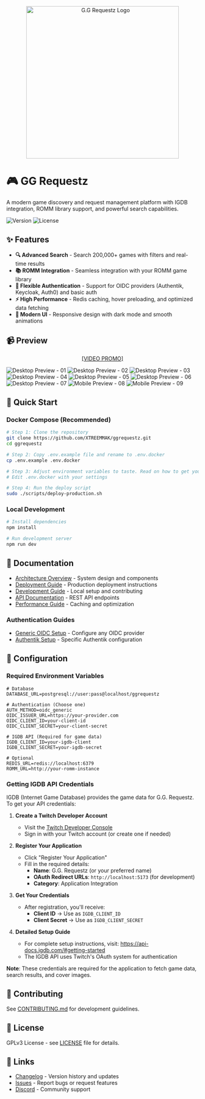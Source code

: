 <p align="center">
  <img src="static/GGR_Logo.webp" alt="G.G Requestz Logo" width="400">
</p>

# 🎮 GG Requestz

A modern game discovery and request management platform with IGDB integration, ROMM library support, and powerful search capabilities.

![Version](https://img.shields.io/badge/version-1.0.1-blue.svg)
![License](https://img.shields.io/badge/license-%20%20GNU%20GPLv3%20-green?style=plastic)

## ✨ Features

- **🔍 Advanced Search** - Search 200,000+ games with filters and real-time results
- **📚 ROMM Integration** - Seamless integration with your ROMM game library
- **🔐 Flexible Authentication** - Support for OIDC providers (Authentik, Keycloak, Auth0) and basic auth
- **⚡ High Performance** - Redis caching, hover preloading, and optimized data fetching
- **🎨 Modern UI** - Responsive design with dark mode and smooth animations

## 📹 Preview

<p align="center">
<a href="https://www.youtube.com/watch?v=dblxpNVZlqY">[VIDEO PROMO]</a>
</p>

<img src=".github/resources/screenshots/01.png" alt="Desktop Preview - 01" />
<img src=".github/resources/screenshots/02.png" alt="Desktop Preview - 02" />
<img src=".github/resources/screenshots/03.png" alt="Desktop Preview - 03" />
<img src=".github/resources/screenshots/04.png" alt="Desktop Preview - 04" />
<img src=".github/resources/screenshots/05.png" alt="Desktop Preview - 05" />
<img src=".github/resources/screenshots/06.png" alt="Desktop Preview - 06" />
<img src=".github/resources/screenshots/07.png" alt="Desktop Preview - 07" />

<img src=".github/resources/screenshots/08.jpg" alt="Mobile Preview - 08" />
<img src=".github/resources/screenshots/09.jpg" alt="Mobile Preview - 09" />


## 🚀 Quick Start

### Docker Compose (Recommended)

```bash
# Step 1: Clone the repository
git clone https://github.com/XTREEMMAK/ggrequestz.git
cd ggrequestz

# Step 2: Copy .env.example file and rename to .env.docker
cp .env.example .env.docker

# Step 3: Adjust environment variables to taste. Read on how to get your Typesense API key
# Edit .env.docker with your settings

# Step 4: Run the deploy script
sudo ./scripts/deploy-production.sh
```

### Local Development

```bash
# Install dependencies
npm install

# Run development server
npm run dev
```

## 📖 Documentation

- [Architecture Overview](docs/ARCHITECTURE.md) - System design and components
- [Deployment Guide](docs/DEPLOYMENT.md) - Production deployment instructions
- [Development Guide](docs/DEVELOPMENT.md) - Local setup and contributing
- [API Documentation](docs/API.md) - REST API endpoints
- [Performance Guide](docs/PERFORMANCE.md) - Caching and optimization

### Authentication Guides
- [Generic OIDC Setup](docs/OIDC_SETUP.md) - Configure any OIDC provider
- [Authentik Setup](docs/AUTHENTIK_ADMIN_SETUP.md) - Specific Authentik configuration

## 🔧 Configuration

### Required Environment Variables

```env
# Database
DATABASE_URL=postgresql://user:pass@localhost/ggrequestz

# Authentication (Choose one)
AUTH_METHOD=oidc_generic
OIDC_ISSUER_URL=https://your-provider.com
OIDC_CLIENT_ID=your-client-id
OIDC_CLIENT_SECRET=your-client-secret

# IGDB API (Required for game data)
IGDB_CLIENT_ID=your-igdb-client
IGDB_CLIENT_SECRET=your-igdb-secret

# Optional
REDIS_URL=redis://localhost:6379
ROMM_URL=http://your-romm-instance
```

### Getting IGDB API Credentials

IGDB (Internet Game Database) provides the game data for G.G. Requestz. To get your API credentials:

1. **Create a Twitch Developer Account**
   - Visit the [Twitch Developer Console](https://dev.twitch.tv/console)
   - Sign in with your Twitch account (or create one if needed)

2. **Register Your Application**
   - Click "Register Your Application"
   - Fill in the required details:
     - **Name**: G.G. Requestz (or your preferred name)
     - **OAuth Redirect URLs**: `http://localhost:5173` (for development)
     - **Category**: Application Integration

3. **Get Your Credentials**
   - After registration, you'll receive:
     - **Client ID** → Use as `IGDB_CLIENT_ID`
     - **Client Secret** → Use as `IGDB_CLIENT_SECRET`

4. **Detailed Setup Guide**
   - For complete setup instructions, visit: https://api-docs.igdb.com/#getting-started
   - The IGDB API uses Twitch's OAuth system for authentication

**Note**: These credentials are required for the application to fetch game data, search results, and cover images.

## 🤝 Contributing

See [CONTRIBUTING.md](CONTRIBUTING.md) for development guidelines.

## 📝 License

GPLv3 License - see [LICENSE](LICENSE) file for details.

## 🔗 Links

- [Changelog](CHANGELOG.md) - Version history and updates
- [Issues](https://github.com/yourusername/ggrequestz/issues) - Report bugs or request features
- [Discord](https://discord.gg/yourdiscord) - Community support